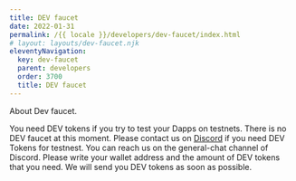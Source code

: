 ```yaml
---
title: DEV faucet
date: 2022-01-31
permalink: /{{ locale }}/developers/dev-faucet/index.html
# layout: layouts/dev-faucet.njk
eleventyNavigation:
  key: dev-faucet
  parent: developers
  order: 3700
  title: DEV faucet
---
```


About Dev faucet.

You need DEV tokens if you try to test your Dapps on testnets. There is no DEV faucet at this moment. Please contact us on [Discord](https://discord.com/invite/VwJp4KM) if you need DEV Tokens for testnest. You can reach us on the general-chat channel of Discord. Please write your wallet address and the amount of DEV tokens that you need.  We will send you DEV tokens as soon as possible.

